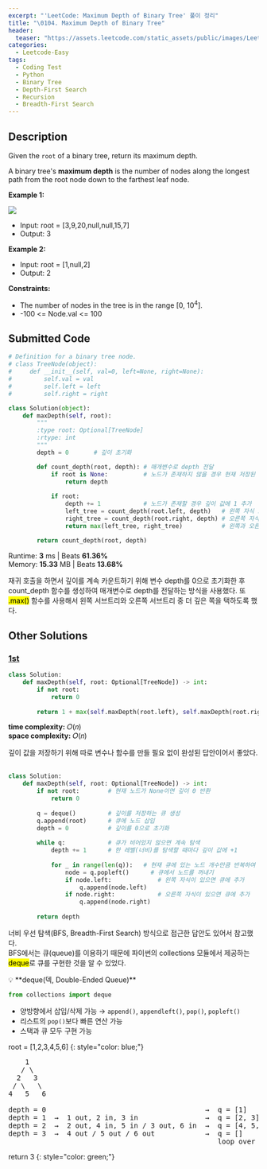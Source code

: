 ```yaml
---
excerpt: "'LeetCode: Maximum Depth of Binary Tree' 풀이 정리"
title: "\0104. Maximum Depth of Binary Tree"
header:
  teaser: "https://assets.leetcode.com/static_assets/public/images/LeetCode_Sharing.png"
categories:
  - Leetcode-Easy
tags:
  - Coding Test
  - Python
  - Binary Tree
  - Depth-First Search
  - Recursion
  - Breadth-First Search
---
```


## <i class="fa-solid fa-file-lines"></i> Description

Given the `root` of a binary tree, return its maximum depth.

A binary tree's **maximum depth** is the number of nodes along the longest path from the root node down to the farthest leaf node.

**Example 1:**

![](https://assets.leetcode.com/uploads/2020/11/26/tmp-tree.jpg)

- Input: root = [3,9,20,null,null,15,7]
- Output: 3

**Example 2:**

- Input: root = [1,null,2]
- Output: 2

**Constraints:**

- The number of nodes in the tree is in the range [0, 10<sup>4</sup>].
- -100 <= Node.val <= 100

## <i class="fa-solid fa-cloud-arrow-up"></i> Submitted Code

```python
# Definition for a binary tree node.
# class TreeNode(object):
#     def __init__(self, val=0, left=None, right=None):
#         self.val = val
#         self.left = left
#         self.right = right

class Solution(object):
    def maxDepth(self, root):
        """
        :type root: Optional[TreeNode]
        :rtype: int
        """
        depth = 0       # 깊이 초기화

        def count_depth(root, depth): # 매개변수로 depth 전달
            if root is None:          # 노드가 존재하지 않을 경우 현재 저장된 깊이 값 그대로 반환
                return depth
            
            if root:
                depth += 1            # 노드가 존재할 경우 깊이 값에 1 추가
                left_tree = count_depth(root.left, depth)   # 왼쪽 자식 노드에서 재귀 호출
                right_tree = count_depth(root.right, depth) # 오른쪽 자식 노드에서 재귀 호출
                return max(left_tree, right_tree)           # 왼쪽과 오른쪽 중 더 큰 깊이 값 반환

        return count_depth(root, depth)
```
<i class="fa-solid fa-clock"></i> Runtime: **3** ms \| Beats **61.36%**    
<i class="fa-solid fa-memory"></i> Memory: **15.33** MB \| Beats **13.68%**

재귀 호출을 하면서 깊이를 계속 카운트하기 위해 변수 depth를 0으로 초기화한 후 count_depth 함수를 생성하여 매개변수로 depth를 전달하는 방식을 사용했다. 또 <mark>.max()</mark> 함수를 사용해서 왼쪽 서브트리와 오른쪽 서브트리 중 더 깊은 쪽을 택하도록 했다.

## <i class="fa-solid fa-flask"></i> Other Solutions

### <a href="https://leetcode.com/problems/maximum-depth-of-binary-tree/solutions/6093733/video-dfs-and-bfs-solution-by-niits-4hmi/" target="_blank">1st</a>

```python
class Solution:
    def maxDepth(self, root: Optional[TreeNode]) -> int:
        if not root:
            return 0
        
        return 1 + max(self.maxDepth(root.left), self.maxDepth(root.right))
```
<i class="fa-solid fa-clock"></i> **time complexity:** 𝑂(𝑛)    
<i class="fa-solid fa-memory"></i> **space complexity:** 𝑂(𝑛)           

깊이 값을 저장하기 위해 따로 변수나 함수를 만들 필요 없이 완성된 답안이어서 좋았다.   
<br>

```python
class Solution:
    def maxDepth(self, root: Optional[TreeNode]) -> int:
        if not root:        # 현재 노드가 None이면 깊이 0 반환
            return 0
        
        q = deque()         # 깊이를 저장하는 큐 생성
        q.append(root)      # 큐에 노드 삽입
        depth = 0           # 깊이를 0으로 초기화
        
        while q:            # 큐가 비어있지 않으면 계속 탐색
            depth += 1      # 한 레벨(너비)를 탐색할 때마다 깊이 값에 +1
            
            for _ in range(len(q)):   # 현재 큐에 있는 노드 개수만큼 반복하여 해당 레벨의 모든 노드 처리
                node = q.popleft()      # 큐에서 노드를 꺼내기
                if node.left:             # 왼쪽 자식이 있으면 큐에 추가
                    q.append(node.left)   
                if node.right:            # 오른쪽 자식이 있으면 큐에 추가
                    q.append(node.right)  
        
        return depth        
```
너비 우선 탐색(BFS, Breadth-First Search) 방식으로 접근한 답안도 있어서 참고했다.   
BFS에서는 큐(queue)를 이용하기 때문에 파이썬의 collections 모듈에서 제공하는 <mark>deque</mark>로 큐를 구현한 것을 알 수 있었다.

<div class="notice--info" markdown="1">
💡 **deque(덱, Double-Ended Queue)**

```python
from collections import deque
```

- 양방향에서 삽입/삭제 가능 → `append()`, `appendleft()`, `pop()`, `popleft()`
- 리스트의 `pop()`보다 빠른 연산 가능
- 스택과 큐 모두 구현 가능
</div>

root = [1,2,3,4,5,6]
{: style="color: blue;"}

<pre>
    1
   / \
  2   3
 / \   \
4   5   6

depth = 0                                      →  q = [1]
depth = 1  →  1 out, 2 in, 3 in                →  q = [2, 3]
depth = 2  →  2 out, 4 in, 5 in / 3 out, 6 in  →  q = [4, 5, 6]
depth = 3  →  4 out / 5 out / 6 out            →  q = []
                                                  loop over
</pre>

return 3
{: style="color: green;"}